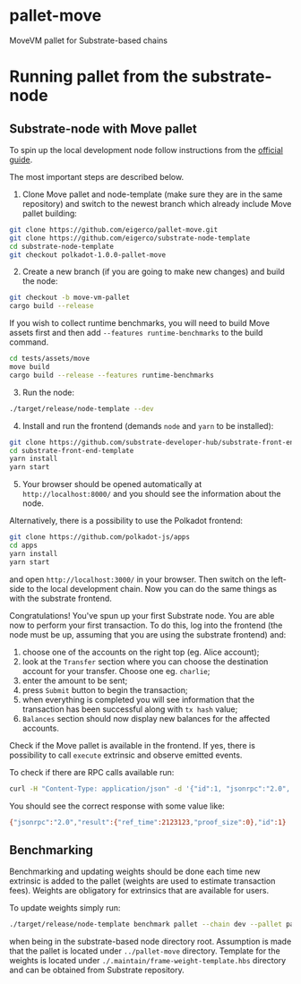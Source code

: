 # pallet-move
MoveVM pallet for Substrate-based chains


# Running pallet from the substrate-node

## Substrate-node with Move pallet
To spin up the local development node follow instructions from the [official guide](https://docs.substrate.io/tutorials/build-a-blockchain/build-local-blockchain/).

The most important steps are described below.

1. Clone Move pallet and node-template (make sure they are in the same repository) and switch to the newest branch which already include Move pallet building:
```bash
git clone https://github.com/eigerco/pallet-move.git
git clone https://github.com/eigerco/substrate-node-template
cd substrate-node-template
git checkout polkadot-1.0.0-pallet-move
```

2. Create a new branch (if you are going to make new changes) and build the node:
```bash
git checkout -b move-vm-pallet
cargo build --release
```

If you wish to collect runtime benchmarks, you will need to build Move assets first and then add `--features runtime-benchmarks` to the build command.

```bash
cd tests/assets/move
move build
cargo build --release --features runtime-benchmarks
```

3. Run the node:
```bash
./target/release/node-template --dev
```

4. Install and run the frontend (demands `node` and `yarn` to be installed):
```bash
git clone https://github.com/substrate-developer-hub/substrate-front-end-template
cd substrate-front-end-template
yarn install
yarn start
```

5. Your browser should be opened automatically at `http://localhost:8000/` and you should see the information about the node.

Alternatively, there is a possibility to use the Polkadot frontend:
```bash
git clone https://github.com/polkadot-js/apps
cd apps
yarn install
yarn start
```
and open `http://localhost:3000/` in your browser. Then switch on the left-side to the local development chain. Now you can do the same things as with the substrate frontend.

Congratulations! You've spun up your first Substrate node. You are able now to perform your first transaction. To do this, log into the frontend (the node must be up, assuming that you are using the substrate frontend) and: 
1. choose one of the accounts on the right top (eg. Alice account); 
2. look at the `Transfer` section where you can choose the destination account for your transfer. Choose one eg. `charlie`; 
3. enter the amount to be sent; 
4. press `Submit` button to begin the transaction; 
5. when everything is completed you will see information that the transaction has been successful along with `tx hash` value;
6. `Balances` section should now display new balances for the affected accounts.

Check if the Move pallet is available in the frontend. If yes, there is possibility to call `execute` extrinsic and observe emitted events. 

To check if there are RPC calls available run:
```bash
curl -H "Content-Type: application/json" -d '{"id":1, "jsonrpc":"2.0", "method": "mvm_gasToWeight", "params": [123]}' http://localhost:9944/
```
You should see the correct response with some value like:
```bash
{"jsonrpc":"2.0","result":{"ref_time":2123123,"proof_size":0},"id":1}
```

## Benchmarking
Benchmarking and updating weights should be done each time new extrinsic is added to the pallet (weights are used to estimate transaction fees). Weights are obligatory for extrinsics that are available for users.

To update weights simply run:
```bash
./target/release/node-template benchmark pallet --chain dev --pallet pallet-move --steps=50 --repeat=20 --wasm-execution=compiled --output ../pallet-move/src/weights.rs --template ./.maintain/frame-weight-template.hbs --extrinsic '*'
```
when being in the substrate-based node directory root. Assumption is made that the pallet is located under `../pallet-move` directory. Template for the weights is located under `./.maintain/frame-weight-template.hbs` directory and can be obtained from Substrate repository.
